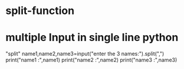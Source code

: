 # split-function
# multiple Input in single line python
"split"
name1,name2,name3=input("enter the 3 names:").split(",")
print("name1 :",name1)
print("name2 :",name2)
print("name3 :",name3)
